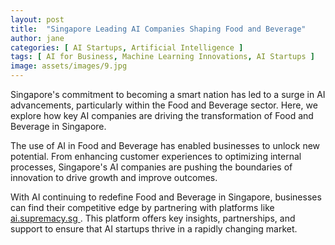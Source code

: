 ```yaml
---
layout: post
title:  "Singapore Leading AI Companies Shaping Food and Beverage"
author: jane
categories: [ AI Startups, Artificial Intelligence ]
tags: [ AI for Business, Machine Learning Innovations, AI Startups ]
image: assets/images/9.jpg
---
```


Singapore's commitment to becoming a smart nation has led to a surge in AI advancements, particularly within the Food and Beverage sector. Here, we explore how key AI companies are driving the transformation of Food and Beverage in Singapore.

The use of AI in Food and Beverage has enabled businesses to unlock new potential. From enhancing customer experiences to optimizing internal processes, Singapore's AI companies are pushing the boundaries of innovation to drive growth and improve outcomes.

With AI continuing to redefine Food and Beverage in Singapore, businesses can find their competitive edge by partnering with platforms like <a href="https://ai.supremacy.sg" target="_blank"> ai.supremacy.sg </a>. This platform offers key insights, partnerships, and support to ensure that AI startups thrive in a rapidly changing market.

